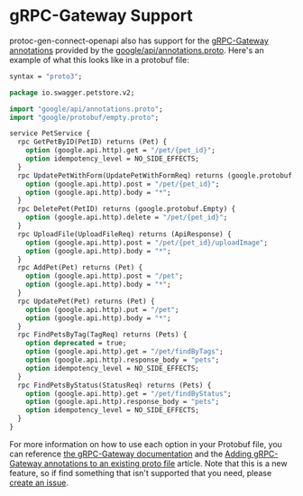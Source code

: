 # gRPC-Gateway Support
protoc-gen-connect-openapi also has support for the [gRPC-Gateway annotations](https://grpc-ecosystem.github.io/grpc-gateway/docs/tutorials/adding_annotations/) provided by the [google/api/annotations.proto](https://github.com/googleapis/googleapis/blob/master/google/api/annotations.proto). Here's an example of what this looks like in a protobuf file:

```protobuf
syntax = "proto3";

package io.swagger.petstore.v2;

import "google/api/annotations.proto";
import "google/protobuf/empty.proto";

service PetService {
  rpc GetPetByID(PetID) returns (Pet) {
    option (google.api.http).get = "/pet/{pet_id}";
    option idempotency_level = NO_SIDE_EFFECTS;
  }
  rpc UpdatePetWithForm(UpdatePetWithFormReq) returns (google.protobuf.Empty) {
    option (google.api.http).post = "/pet/{pet_id}";
    option (google.api.http).body = "*";
  }
  rpc DeletePet(PetID) returns (google.protobuf.Empty) {
    option (google.api.http).delete = "/pet/{pet_id}";
  }
  rpc UploadFile(UploadFileReq) returns (ApiResponse) {
    option (google.api.http).post = "/pet/{pet_id}/uploadImage";
    option (google.api.http).body = "*";
  }
  rpc AddPet(Pet) returns (Pet) {
    option (google.api.http).post = "/pet";
    option (google.api.http).body = "*";
  }
  rpc UpdatePet(Pet) returns (Pet) {
    option (google.api.http).put = "/pet";
    option (google.api.http).body = "*";
  }
  rpc FindPetsByTag(TagReq) returns (Pets) {
    option deprecated = true;
    option (google.api.http).get = "/pet/findByTags";
    option (google.api.http).response_body = "pets";
    option idempotency_level = NO_SIDE_EFFECTS;
  }
  rpc FindPetsByStatus(StatusReq) returns (Pets) {
    option (google.api.http).get = "/pet/findByStatus";
    option (google.api.http).response_body = "pets";
    option idempotency_level = NO_SIDE_EFFECTS;
  }
}
```

For more information on how to use each option in your Protobuf file, you can reference [the gRPC-Gateway documentation](https://github.com/grpc-ecosystem/grpc-gateway/blob/main/README.md) and the [Adding gRPC-Gateway annotations to an existing proto file](https://grpc-ecosystem.github.io/grpc-gateway/docs/tutorials/adding_annotations/) article. Note that this is a new feature, so if find something that isn't supported that you need, please [create an issue](https://github.com/sudorandom/protoc-gen-connect-openapi/issues/new).
